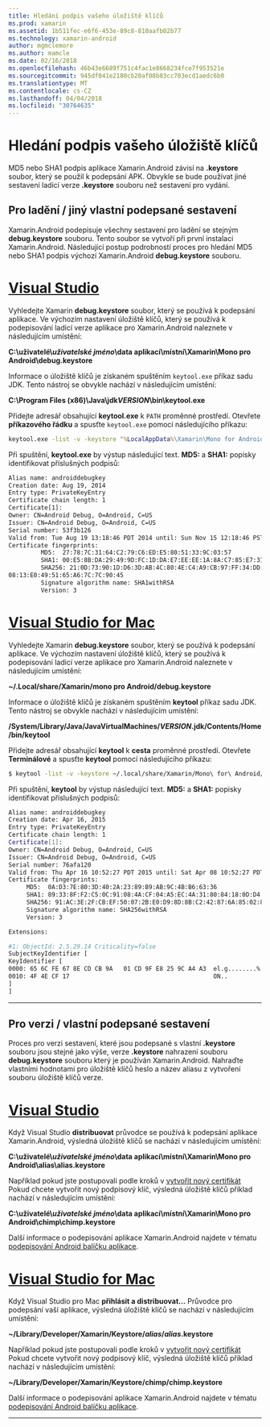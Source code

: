 ```yaml
---
title: Hledání podpis vašeho úložiště klíčů
ms.prod: xamarin
ms.assetid: 1b511fec-e6f6-453e-89c8-810aafb02b77
ms.technology: xamarin-android
author: mgmclemore
ms.author: mamcle
ms.date: 02/16/2018
ms.openlocfilehash: 46b43e6689f751c4fac1e8668234fce7f953521e
ms.sourcegitcommit: 945df041e2180cb20af08b83cc703ecd1aedc6b0
ms.translationtype: MT
ms.contentlocale: cs-CZ
ms.lasthandoff: 04/04/2018
ms.locfileid: "30764635"
---
```

# <a name="finding-your-keystores-signature"></a>Hledání podpis vašeho úložiště klíčů

MD5 nebo SHA1 podpis aplikace Xamarin.Android závisí na **.keystore** soubor, který se použil k podepsání APK. Obvykle se bude používat jiné sestavení ladicí verze **.keystore** souboru než sestavení pro vydání.

## <a name="for-debug--non-custom-signed-builds"></a>Pro ladění / jiný vlastní podepsané sestavení

Xamarin.Android podepisuje všechny sestavení pro ladění se stejným **debug.keystore** souboru. Tento soubor se vytvoří při první instalaci Xamarin.Android. Následující postup podrobností proces pro hledání MD5 nebo SHA1 podpis výchozí Xamarin.Android **debug.keystore** souboru.

# <a name="visual-studiotabvswin"></a>[Visual Studio](#tab/vswin)

Vyhledejte Xamarin **debug.keystore** soubor, který se používá k podepsání aplikace. Ve výchozím nastavení úložiště klíčů, který se používá k podepisování ladicí verze aplikace pro Xamarin.Android naleznete v následujícím umístění:

**C:\\uživatelé\\*uživatelské jméno*\\data aplikací\\místní\\Xamarin\\Mono pro Android\\debug.keystore**

Informace o úložiště klíčů je získaném spuštěním `keytool.exe` příkaz sadu JDK. Tento nástroj se obvykle nachází v následujícím umístění:

**C:\\Program Files (x86)\\Java\\jdk*VERSION*\\bin\\keytool.exe**

Přidejte adresář obsahující **keytool.exe** k `PATH` proměnné prostředí.
Otevřete **příkazového řádku** a spusťte `keytool.exe` pomocí následujícího příkazu:

```cmd
keytool.exe -list -v -keystore "%LocalAppData%\Xamarin\Mono for Android\debug.keystore" -alias androiddebugkey -storepass android -keypass android
```

Při spuštění, **keytool.exe** by výstup následující text. **MD5:** a **SHA1:** popisky identifikovat příslušných podpisů:

```cmd
Alias name: androiddebugkey
Creation date: Aug 19, 2014
Entry type: PrivateKeyEntry
Certificate chain length: 1
Certificate[1]:
Owner: CN=Android Debug, O=Android, C=US
Issuer: CN=Android Debug, O=Android, C=US
Serial number: 53f3b126
Valid from: Tue Aug 19 13:18:46 PDT 2014 until: Sun Nov 15 12:18:46 PST 2043
Certificate fingerprints:
         MD5:  27:78:7C:31:64:C2:79:C6:ED:E5:80:51:33:9C:03:57
         SHA1: 00:E5:8B:DA:29:49:9D:FC:1D:DA:E7:EE:EE:1A:8A:C7:85:E7:31:23
         SHA256: 21:0D:73:90:1D:D6:3D:AB:4C:80:4E:C4:A9:CB:97:FF:34:DD:B4:42:FC:
08:13:E0:49:51:65:A6:7C:7C:90:45
         Signature algorithm name: SHA1withRSA
         Version: 3
```


# <a name="visual-studio-for-mactabvsmac"></a>[Visual Studio for Mac](#tab/vsmac)

Vyhledejte Xamarin **debug.keystore** soubor, který se používá k podepsání aplikace. Ve výchozím nastavení úložiště klíčů, který se používá k podepisování ladicí verze aplikace pro Xamarin.Android naleznete v následujícím umístění:

**~/.Local/share/Xamarin/mono pro Android/debug.keystore**


Informace o úložiště klíčů je získaném spuštěním **keytool** příkaz sadu JDK. Tento nástroj se obvykle nachází v následujícím umístění:

**/System/Library/Java/JavaVirtualMachines/*VERSION*.jdk/Contents/Home/bin/keytool**

Přidejte adresář obsahující **keytool** k **cesta** proměnné prostředí.
Otevřete **Terminálové** a spusťte **keytool** pomocí následujícího příkazu:

```bash
$ keytool -list -v -keystore ~/.local/share/Xamarin/Mono\ for\ Android/debug.keystore -alias androiddebugkey -storepass android -keypass android
```

Při spuštění, **keytool** by výstup následující text. **MD5:** a **SHA1:** popisky identifikovat příslušných podpisů:

```bash
Alias name: androiddebugkey
Creation date: Apr 16, 2015
Entry type: PrivateKeyEntry
Certificate chain length: 1
Certificate[1]:
Owner: CN=Android Debug, O=Android, C=US
Issuer: CN=Android Debug, O=Android, C=US
Serial number: 76afa120
Valid from: Thu Apr 16 10:52:27 PDT 2015 until: Sat Apr 08 10:52:27 PDT 2045
Certificate fingerprints:
     MD5:  0A:D3:7E:80:3D:40:2A:23:89:B9:AB:9C:4B:B6:63:36
     SHA1: 89:33:8F:F2:C5:0C:91:08:4A:CF:04:A5:EC:4A:31:80:84:18:0D:D4
     SHA256: 91:AC:3E:2F:CB:EF:50:07:2B:E0:D9:8D:8B:C2:42:87:6A:85:02:86:EB:44:84:10:34:02:ED:35:CE:C6:38:47
     Signature algorithm name: SHA256withRSA
     Version: 3

Extensions:

#1: ObjectId: 2.5.29.14 Criticality=false
SubjectKeyIdentifier [
KeyIdentifier [
0000: 65 6C FE 67 8E CD CB 9A   01 CD 9F E8 25 9C A4 A3  el.g........%...
0010: 4F 4E CF 17                                        ON..
]
]
```

-----

## <a name="for-release--custom-signed-builds"></a>Pro verzi / vlastní podepsané sestavení

Proces pro verzi sestavení, které jsou podepsané s vlastní **.keystore** souboru jsou stejné jako výše, verze **.keystore** nahrazení souboru **debug.keystore** souboru který je používán Xamarin.Android. Nahraďte vlastními hodnotami pro úložiště klíčů heslo a název aliasu z vytvoření souboru úložiště klíčů verze.

# <a name="visual-studiotabvswin"></a>[Visual Studio](#tab/vswin)

Když Visual Studio **distribuovat** průvodce se používá k podepsání aplikace Xamarin.Android, výsledná úložiště klíčů se nachází v následujícím umístění:

**C:\\uživatelé\\*uživatelské jméno*\\data aplikací\\místní\\Xamarin\\Mono pro Android\\alias\\alias.keystore**

Například pokud jste postupovali podle kroků v [vytvořit nový certifikát](~/android/deploy-test/signing/index.md#newcertvs) Pokud chcete vytvořit nový podpisový klíč, výsledná úložiště klíčů příklad nachází v následujícím umístění:

**C:\\uživatelé\\*uživatelské jméno*\\data aplikací\\místní\\Xamarin\\Mono pro Android\\chimp\\chimp.keystore**

Další informace o podepisování aplikace Xamarin.Android najdete v tématu [podepisování Android balíčku aplikace](~/android/deploy-test/signing/index.md).


# <a name="visual-studio-for-mactabvsmac"></a>[Visual Studio for Mac](#tab/vsmac)

Když Visual Studio pro Mac **přihlásit a distribuovat...**  Průvodce pro podepsání vaší aplikace, výsledná úložiště klíčů se nachází v následujícím umístění:

**~/Library/Developer/Xamarin/Keystore/*alias*/*alias*.keystore**

Například pokud jste postupovali podle kroků v [vytvořit nový certifikát](~/android/deploy-test/signing/index.md#newcertxs) Pokud chcete vytvořit nový podpisový klíč, výsledná úložiště klíčů příklad nachází v následujícím umístění:

**~/Library/Developer/Xamarin/Keystore/chimp/chimp.keystore**

Další informace o podepisování aplikace Xamarin.Android najdete v tématu [podepisování Android balíčku aplikace](~/android/deploy-test/signing/index.md).


-----
